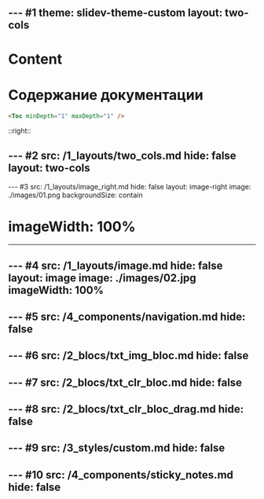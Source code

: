 --- #1
theme: slidev-theme-custom
layout: two-cols
---

# Content
<h1>Содержание документации</h1>

```html
<Toc minDepth="1" maxDepth="1" />
```
::right::

<Toc text-sm minDepth="1" maxDepth="1" />

--- #2
src: /1_layouts/two_cols.md
hide: false
layout: two-cols
---

--- #3
src: /1_layouts/image_right.md
hide: false
layout: image-right
image: ./images/01.png
backgroundSize: contain
# imageWidth: 100%
---

--- #4
src: /1_layouts/image.md
hide: false
layout: image
image: ./images/02.jpg
imageWidth: 100%
---

--- #5
src: /4_components/navigation.md
hide: false
---

--- #6
src: /2_blocs/txt_img_bloc.md
hide: false
---

--- #7
src: /2_blocs/txt_clr_bloc.md
hide: false
---

--- #8
src: /2_blocs/txt_clr_bloc_drag.md
hide: false
---

--- #9
src: /3_styles/custom.md
hide: false
---

--- #10
src: /4_components/sticky_notes.md
hide: false
---